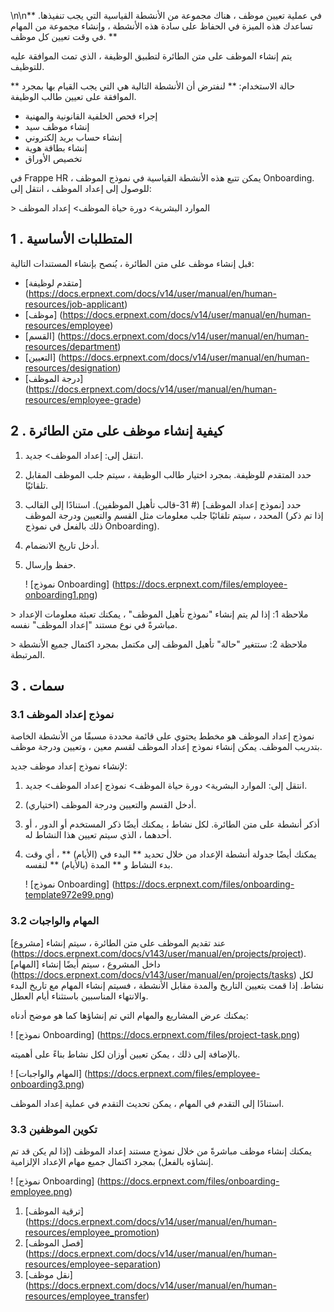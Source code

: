 \n\n** في عملية تعيين موظف ، هناك مجموعة من الأنشطة القياسية التي يجب تنفيذها. تساعدك هذه الميزة في الحفاظ على سادة هذه الأنشطة ، وإنشاء مجموعة من المهام في وقت تعيين كل موظف. **

يتم إنشاء الموظف على متن الطائرة لتطبيق الوظيفة ، الذي تمت الموافقة عليه للتوظيف.

** حالة الاستخدام: ** لنفترض أن الأنشطة التالية هي التي يجب القيام بها بمجرد الموافقة على تعيين طالب الوظيفة.

* إجراء فحص الخلفية القانونية والمهنية
* إنشاء موظف سيد
* إنشاء حساب بريد إلكتروني
* إنشاء بطاقة هوية
* تخصيص الأوراق

في Frappe HR ، يمكن تتبع هذه الأنشطة القياسية في نموذج الموظف Onboarding. للوصول إلى إعداد الموظف ، انتقل إلى:

\> الموارد البشرية> دورة حياة الموظف> إعداد الموظف

## 1 \. المتطلبات الأساسية

قبل إنشاء موظف على متن الطائرة ، يُنصح بإنشاء المستندات التالية:

* [متقدم لوظيفة] (https://docs.erpnext.com/docs/v14/user/manual/en/human-resources/job-applicant)
* [موظف] (https://docs.erpnext.com/docs/v14/user/manual/en/human-resources/employee)
* [القسم] (https://docs.erpnext.com/docs/v14/user/manual/en/human-resources/department)
* [التعيين] (https://docs.erpnext.com/docs/v14/user/manual/en/human-resources/designation)
* [درجة الموظف] (https://docs.erpnext.com/docs/v14/user/manual/en/human-resources/employee-grade)

## 2 \. كيفية إنشاء موظف على متن الطائرة

1. انتقل إلى: إعداد الموظف> جديد.
2. حدد المتقدم للوظيفة. بمجرد اختيار طالب الوظيفة ، سيتم جلب الموظف المقابل تلقائيًا.
3. حدد [نموذج إعداد الموظف] (# 31-قالب تأهيل الموظفين). استنادًا إلى القالب المحدد ، سيتم تلقائيًا جلب معلومات مثل القسم والتعيين ودرجة الموظف (إذا تم ذكر ذلك بالفعل في نموذج Onboarding).
4. أدخل تاريخ الانضمام.
5. حفظ وإرسال.
    
    ! [نموذج Onboarding] (https://docs.erpnext.com/files/employee-onboarding1.png)
    

\> ملاحظة 1: إذا لم يتم إنشاء "نموذج تأهيل الموظف" ، يمكنك تعبئة معلومات الإعداد مباشرةً في نوع مستند "إعداد الموظف" نفسه.

\> ملاحظة 2: ستتغير "حالة" تأهيل الموظف إلى مكتمل بمجرد اكتمال جميع الأنشطة المرتبطة.

## 3 \. سمات

### 3.1 نموذج إعداد الموظف

نموذج إعداد الموظف هو مخطط يحتوي على قائمة محددة مسبقًا من الأنشطة الخاصة بتدريب الموظف. يمكن إنشاء نموذج إعداد الموظف لقسم معين ، وتعيين ودرجة موظف.

لإنشاء نموذج إعداد موظف جديد:

1. انتقل إلى: الموارد البشرية> دورة حياة الموظف> نموذج إعداد الموظف> جديد.
2. أدخل القسم والتعيين ودرجة الموظف (اختياري).
3. أذكر أنشطة على متن الطائرة. لكل نشاط ، يمكنك أيضًا ذكر المستخدم أو الدور ، أو أحدهما ، الذي سيتم تعيين هذا النشاط له.
4. يمكنك أيضًا جدولة أنشطة الإعداد من خلال تحديد ** البدء في (الأيام) ** ، أي وقت بدء النشاط و ** المدة (بالأيام) ** لنفسه.
    
    ! [نموذج Onboarding] (https://docs.erpnext.com/files/onboarding-template972e99.png)
    

### 3.2 المهام والواجبات

عند تقديم الموظف على متن الطائرة ، سيتم إنشاء [مشروع] (https://docs.erpnext.com/docs/v143/user/manual/en/projects/project). داخل المشروع ، سيتم أيضًا إنشاء [المهام] (https://docs.erpnext.com/docs/v143/user/manual/en/projects/tasks) لكل نشاط. إذا قمت بتعيين التاريخ والمدة مقابل الأنشطة ، فسيتم إنشاء المهام مع تاريخ البدء والانتهاء المناسبين باستثناء أيام العطل.

يمكنك عرض المشاريع والمهام التي تم إنشاؤها كما هو موضح أدناه:

! [نموذج Onboarding] (https://docs.erpnext.com/files/project-task.png)

بالإضافة إلى ذلك ، يمكن تعيين أوزان لكل نشاط بناءً على أهميته.

! [المهام والواجبات] (https://docs.erpnext.com/files/employee-onboarding3.png)

استنادًا إلى التقدم في المهام ، يمكن تحديث التقدم في عملية إعداد الموظف.

### 3.3 تكوين الموظفين

يمكنك إنشاء موظف مباشرةً من خلال نموذج مستند إعداد الموظف (إذا لم يكن قد تم إنشاؤه بالفعل) بمجرد اكتمال جميع مهام الإعداد الإلزامية.

! [نموذج Onboarding] (https://docs.erpnext.com/files/onboarding-employee.png)

1. [ترقية الموظف] (https://docs.erpnext.com/docs/v14/user/manual/en/human-resources/employee_promotion)
2. [فصل الموظف] (https://docs.erpnext.com/docs/v14/user/manual/en/human-resources/employee-separation)
3. [نقل موظف] (https://docs.erpnext.com/docs/v14/user/manual/en/human-resources/employee_transfer)